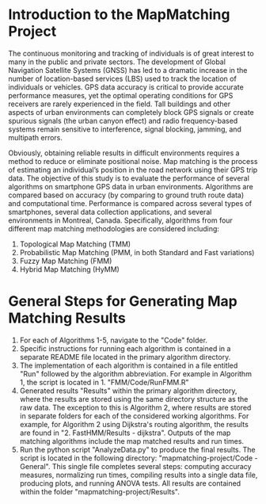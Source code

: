 # Introduction to the MapMatching Project

The continuous monitoring and tracking of individuals is of great interest to many in the public and private sectors. The development of Global Navigation Satellite Systems (GNSS) has led to a dramatic increase in the number of location-based services (LBS) used to track the location of individuals or vehicles. GPS data accuracy is critical to provide accurate performance measures, yet the optimal operating conditions for GPS receivers are rarely experienced in the field. Tall buildings and other aspects of urban environments can completely block GPS signals or create spurious signals (the urban canyon effect) and radio frequency-based systems remain sensitive to interference, signal blocking, jamming, and multipath errors.

Obviously, obtaining reliable results in difficult environments requires a method to reduce or eliminate positional noise. Map matching is the process of estimating an individual’s position in the road network using their GPS trip data. The objective of this study is to evaluate the performance of several algorithms on smartphone GPS data in urban environments. Algorithms are compared based on accuracy (by comparing to ground truth route data) and computational time. Performance is compared across several types of smartphones, several data collection applications, and several environments in Montreal, Canada. Specifically, algorithms from four different map matching methodologies are considered including:

1) Topological Map Matching (TMM)
2) Probabilistic Map Matching (PMM, in both Standard and Fast variations)
3) Fuzzy Map Matching (FMM)
4) Hybrid Map Matching (HyMM) 

# General Steps for Generating Map Matching Results
1) For each of Algorithms 1-5, navigate to the "Code" folder.
2) Specific instructions for running each algorithm is contained in a separate README file located in the primary algorithm directory.
3) The implementation of each algorithm is contained in a file entitled "Run" followed by the algorithm abbreviation. For example in Algorithm 1, the script is located in 1. "FMM/Code/RunFMM.R" 
4) Generated results "Results" within the primary algorithm directory, where the results are stored using the same directory structure as the raw data. The exception to this is Algorithm 2, where results are stored in separate folders for each of the considered working algorithms. For example, for Algorithm 2 using Dijkstra's routing algorithm, the results are found in "2. FastHMM/Results - dijkstra". Outputs of the map matching algorithms include the map matched results and run times.
5) Run the python script "AnalyzeData.py" to produce the final results. The script is located in the following directory: "mapmatching-project/Code - General". This single file completes several steps: computing accuracy measures, normalizing run times, compiling results into a single data file, producing plots, and running ANOVA tests. All results are contained within the folder "mapmatching-project/Results".